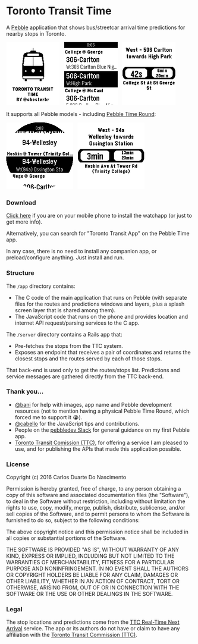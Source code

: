 # Toronto Transit Time

A [Pebble](https://www.pebble.com/) application that shows bus/streetcar arrival time predictions for nearby stops in Toronto.

![aplite](screenshots/aplite_title.png) &nbsp; ![routes](screenshots/aplite1.png) &nbsp; ![predictions](screenshots/aplite2.png)

It supports all Pebble models - including [Pebble Time Round](https://www.pebble.com/pebble-time-round-smartwatch-features):

![routes](screenshots/chalk1.png) &nbsp; ![predictions](screenshots/chalk2.png)

### Download

[Click here](https://apps.getpebble.com/en_US/application/57315941c351ffcdf500000f) if you are on your mobile phone to install the watchapp (or just to get more info).

Alternatively, you can search for "Toronto Transit App" on the Pebble Time app.

In any case, there is no need to install any companion app, or preload/configure anything. Just install and run.


### Structure

The `/app` directory contains:

- The C code of the main application that runs on Pebble (with separate files for the routes and predictions windows and layers, plus a splash screen layer that is shared among them).
- The JavaScript code that runs on the phone and provides location and internet API request/parsing services to the C app.

The `/server` directory contains a Rails app that:
- Pre-fetches the stops from the TTC system.
- Exposes an endpoint that receives a pair of coordinates and returns the closest stops and the routes served by each of those stops.

That back-end is used only to get the routes/stops list. Predictions and service messages are gathered directly from the TTC back-end.


### Thank you...

- [@bani](https://github.com/bani) for help with images, app name and Pebble development resources (not to mention having a physical Pebble Time Round, which forced me to support it 😭).
- [@cabello](https://github.com/cabello) for the JavaScript tips and contributions.
- People on the [pebbledev Slack](http://slack.pbldev.io/) for general guidance on my first Pebble app.
- [Toronto Transit Comission (TTC)](https://www.ttc.ca/), for offering a service I am pleased to use, and for publishing the APIs that made this application possible.

### License

Copyright (c) 2016 Carlos Duarte Do Nascimento

Permission is hereby granted, free of charge, to any person obtaining a copy of this software and associated documentation files (the "Software"), to deal in the Software without restriction, including without limitation the rights to use, copy, modify, merge, publish, distribute, sublicense, and/or sell copies of the Software, and to permit persons to whom the Software is furnished to do so, subject to the following conditions:

The above copyright notice and this permission notice shall be included in all copies or substantial portions of the Software.

THE SOFTWARE IS PROVIDED "AS IS", WITHOUT WARRANTY OF ANY KIND, EXPRESS OR IMPLIED, INCLUDING BUT NOT LIMITED TO THE WARRANTIES OF MERCHANTABILITY, FITNESS FOR A PARTICULAR PURPOSE AND NONINFRINGEMENT. IN NO EVENT SHALL THE AUTHORS OR COPYRIGHT HOLDERS BE LIABLE FOR ANY CLAIM, DAMAGES OR OTHER LIABILITY, WHETHER IN AN ACTION OF CONTRACT, TORT OR OTHERWISE, ARISING FROM, OUT OF OR IN CONNECTION WITH THE SOFTWARE OR THE USE OR OTHER DEALINGS IN THE SOFTWARE.

### Legal

The stop locations and predictions come from the [TTC Real-Time Next Arrival](http://www1.toronto.ca/wps/portal/contentonly?vgnextoid=4427790e6f21d210VgnVCM1000003dd60f89RCRD) service. The app or its authors do not have or claim to have any affiliation with the [Toronto Transit Commission (TTC)](https://www.ttc.ca/).

